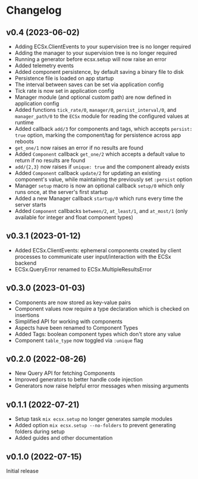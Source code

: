 # Changelog

## v0.4 (2023-06-02)

  * Adding ECSx.ClientEvents to your supervision tree is no longer required  
  * Adding the manager to your supervision tree is no longer required  
  * Running a generator before ecsx.setup will now raise an error   
  * Added telemetry events  
  * Added component persistence, by default saving a binary file to disk  
  * Persistence file is loaded on app startup  
  * The interval between saves can be set via application config  
  * Tick rate is now set in application config  
  * Manager module (and optional custom path) are now defined in application config  
  * Added functions `tick_rate/0`, `manager/0`, `persist_interval/0`, and `manager_path/0` to the `ECSx` module for reading the configured values at runtime  
  * Added callback `add/3` for components and tags, which accepts `persist: true` option, marking the component/tag for persistence across app reboots  
  * `get_one/1` now raises an error if no results are found  
  * Added `Component` callback `get_one/2` which accepts a default value to return if no results are found  
  * `add/{2,3}` now raises if `unique: true` and the component already exists  
  * Added `Component` callback `update/2` for updating an existing component's value, while maintaining the previously set `:persist` option  
  * Manager `setup` macro is now an optional callback `setup/0` which only runs once, at the server's first startup  
  * Added a new Manager callback `startup/0` which runs every time the server starts  
  * Added `Component` callbacks `between/2`, `at_least/1`, and `at_most/1` (only available for integer and float component types)

## v0.3.1 (2023-01-12)

  * Added ECSx.ClientEvents: ephemeral components created by client processes to communicate user input/interaction with the ECSx backend  
  * ECSx.QueryError renamed to ECSx.MultipleResultsError  

## v0.3.0 (2023-01-03)

  * Components are now stored as key-value pairs  
  * Component values now require a type declaration which is checked on insertions  
  * Simplified API for working with components  
  * Aspects have been renamed to Component Types  
  * Added Tags: boolean component types which don't store any value  
  * Component `table_type` now toggled via `:unique` flag  

## v0.2.0 (2022-08-26)

  * New Query API for fetching Components  
  * Improved generators to better handle code injection  
  * Generators now raise helpful error messages when missing arguments  

## v0.1.1 (2022-07-21)

  * Setup task `mix ecsx.setup` no longer generates sample modules  
  * Added option `mix ecsx.setup --no-folders` to prevent generating folders during setup  
  * Added guides and other documentation  

## v0.1.0 (2022-07-15)

Initial release  
